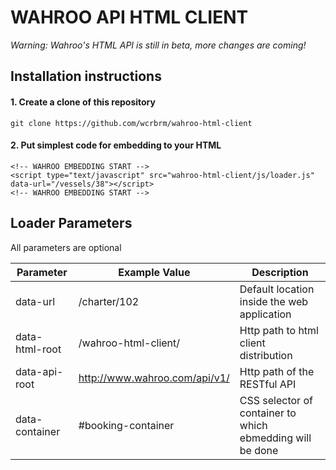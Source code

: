WAHROO API HTML CLIENT
===
*Warning: Wahroo's HTML API is still in beta, more changes are coming!*

## Installation instructions

#### 1. Create a clone of this repository
```
git clone https://github.com/wcrbrm/wahroo-html-client
```

#### 2. Put simplest code for embedding to your HTML
```
<!-- WAHROO EMBEDDING START -->
<script type="text/javascript" src="wahroo-html-client/js/loader.js" data-url="/vessels/38"></script>
<!-- WAHROO EMBEDDING START -->
```

## Loader Parameters

All parameters are optional

Parameter | Example Value | Description
---|---|---
data-url | /charter/102 | Default location inside the web application
data-html-root | /wahroo-html-client/ | Http path to html client distribution
data-api-root | http://www.wahroo.com/api/v1/ | Http path of the RESTful API
data-container | #booking-container | CSS selector of container to which ebmedding will be done

